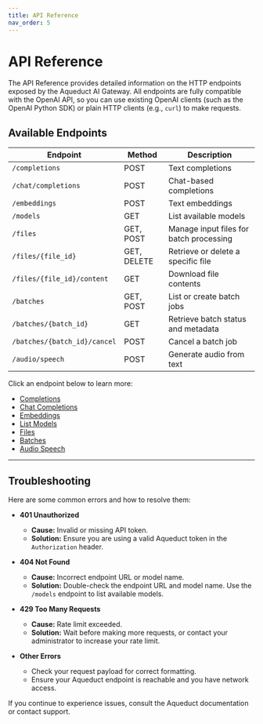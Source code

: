 ```yaml
---
title: API Reference
nav_order: 5
---
```


# API Reference

The API Reference provides detailed information on the HTTP endpoints exposed by the Aqueduct AI Gateway.
All endpoints are fully compatible with the OpenAI API, so you can use existing OpenAI clients (such as the OpenAI Python SDK)
or plain HTTP clients (e.g., `curl`) to make requests.

## Available Endpoints

| Endpoint               | Method | Description                   |
| ---------------------- | ------ | ----------------------------- |
| `/completions`         | POST   | Text completions              |
| `/chat/completions`    | POST   | Chat-based completions        |
| `/embeddings`          | POST   | Text embeddings               |
| `/models`              | GET    | List available models         |
| `/files`               | GET, POST | Manage input files for batch processing |
| `/files/{file_id}`     | GET, DELETE | Retrieve or delete a specific file |
| `/files/{file_id}/content` | GET | Download file contents |
| `/batches`             | GET, POST | List or create batch jobs |
| `/batches/{batch_id}`  | GET    | Retrieve batch status and metadata |
| `/batches/{batch_id}/cancel` | POST | Cancel a batch job |
| `/audio/speech`        | POST   | Generate audio from text |

Click an endpoint below to learn more:

- [Completions](completions.md)
- [Chat Completions](chat-completions.md)
- [Embeddings](embeddings.md)
- [List Models](models.md)
- [Files](files.md)
- [Batches](batches.md)
- [Audio Speech](speech.md)

---

## Troubleshooting

Here are some common errors and how to resolve them:

- **401 Unauthorized**
  - **Cause:** Invalid or missing API token.
  - **Solution:** Ensure you are using a valid Aqueduct token in the `Authorization` header.

- **404 Not Found**
  - **Cause:** Incorrect endpoint URL or model name.
  - **Solution:** Double-check the endpoint URL and model name. Use the `/models` endpoint to list available models.

- **429 Too Many Requests**
  - **Cause:** Rate limit exceeded.
  - **Solution:** Wait before making more requests, or contact your administrator to increase your rate limit.

- **Other Errors**
  - Check your request payload for correct formatting.
  - Ensure your Aqueduct endpoint is reachable and you have network access.

If you continue to experience issues, consult the Aqueduct documentation or contact support.
